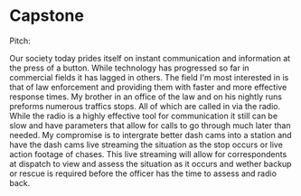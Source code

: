 # Capstone

Pitch:

  Our society today prides itself on instant communication and information at the press of a button. While technology has progressed so far in commercial fields it has lagged in others. The field I'm most interested in is that of law enforcement and providing them with faster and more effective response times. My brother in an office of the law and on his nightly runs preforms numerous traffics stops. All of which are called in via the radio. While the radio is a highly effective tool for communication it still can be slow and have parameters that allow for calls to go through much later than needed. My compromise is to intergrate better dash cams into a station and have the dash cams live streaming the situation as the stop occurs or live action footage of chases. This live streaming will allow for correspondents at dispatch to view and assess the situation as it occurs and wether backup or rescue is required before the officer has the time to assess and radio back.
